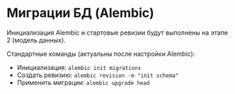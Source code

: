 # Миграции БД (Alembic)

Инициализация Alembic и стартовые ревизии будут выполнены на этапе 2 (модель данных).

Стандартные команды (актуальны после настройки Alembic):
- Инициализация: `alembic init migrations`
- Создать ревизию: `alembic revision -m "init schema"`
- Применить миграции: `alembic upgrade head`
